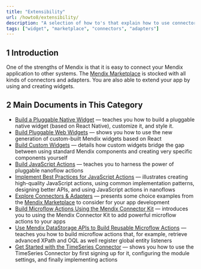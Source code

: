 ```yaml
---
title: "Extensibility"
url: /howto8/extensibility/
description: "A selection of how to's that explain how to use connectors and adapters from the Marketplace."
tags: ["widget", "marketplace", "connectors", "adapters"]
---
```


## 1 Introduction

One of the strengths of Mendix is that it is easy to connect your Mendix application to other systems. The [Mendix Marketplace](https://marketplace.mendix.com/) is stocked with all kinds of connectors and adapters. You are also able to extend your app by using and creating widgets.

## 2 Main Documents in This Category

* [Build a Pluggable Native Widget](/howto8/extensibility/build-native-widget/) — teaches you how to build a pluggable native widget (based on React Native), customize it, and style it.
* [Build Pluggable Web Widgets](/howto8/extensibility/pluggable-widgets/) — shows you how to use the new generation of custom-built Mendix widgets based on React
* [Build Custom Widgets](/howto8/extensibility/widget-development/) — details how custom widgets bridge the gap between using standard Mendix components and creating very specific components yourself
* [Build JavaScript Actions](/howto8/extensibility/build-javascript-actions/) — teaches you to harness the power of pluggable nanoflow actions
* [Implement Best Practices for JavaScript Actions](/howto8/extensibility/best-practices-javascript-actions/) — illustrates creating high-quality JavaScript actions, using common implementation patterns, designing better APIs, and using JavaScript actions in nanoflows
* [Explore Connectors & Adapters](/howto8/extensibility/explore-connectors-and-adapters/) — presents some choice examples from the [Mendix Marketplace](https://marketplace.mendix.com/) to consider for your app development
* [Build Microflow Actions Using the Mendix Connector Kit](/howto8/extensibility/howto-connector-kit/) — introduces you to using the Mendix Connector Kit to add powerful microflow actions to your apps
* [Use Mendix DataStorage APIs to Build Reusable Microflow Actions](/howto8/extensibility/howto-datastorage-api/) — teaches you how to build microflow actions that, for example, retrieve advanced XPath and OQL as well register global entity listeners
* [Get Started with the TimeSeries Connector](/howto8/extensibility/get-started-with-the-timeseries-connector/) — shows you how to use the TimeSeries Connector by first signing up for it, configuring the module settings, and finally implementing actions
